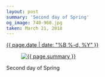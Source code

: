 ```yaml
---
layout: post
summary: 'Second day of Spring'
og_image: 740-960.jpg
taken: March 21, 2018
---
```


<div class="post">
 <time>
  <a href="/740">
   {{ page.date | date: "%B %-d, %Y" }}
  </a>
 </time>
 <a href="/740">
  <figure data-taken="3/21/2018">
   <img alt="{{ page.summary }}" sizes="(min-width: 700px) 50vw, calc(100vw - 2rem)" src="{{ site.assets_url }}/740-480.jpg" srcset="{{ site.assets_url }}/740-240.jpg 240w, {{ site.assets_url }}/740-480.jpg 480w, {{ site.assets_url }}/740-720.jpg 720w, {{ site.assets_url }}/740-960.jpg 960w"/>
  </figure>
 </a>
 <span>
  Second day of Spring
 </span>
</div>
